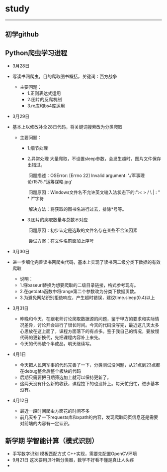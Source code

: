 # study
----------------------
初学github
--------------
##  Python爬虫学习进程

- 3月28日

- 	写读书网爬虫，目的爬取图书概括，关键词：西方战争
	
	- 	主要问题：
		- 1.正则表达式运用
		- 2.图片的反爬机制
		- 3.re库和bs4库运用
	
- 3月29日

- 基本上以修改补全28日代码，将关键词搜索改为分类爬取

  - 主要问题：

    - 1.细节处理
      
    - 2.异常处理   大量爬取，不设置sleep参数，会发生超时，图片文件保存出错过。    

      ​			问题描述：OSError: [Errno 22] Invalid argument: './军事理论/1575.*运筹谋略.jpg'

      ​			问题原因：Windows文件名不允许英文输入法状态下的:":< > / \ | : " * ?"字符

      ​			解决方法：将获取的图书名进行过去，排除*号等。

    - 3.图片的爬取数量与总数不对应  	

      ​			问题原因：初步认定是选取的文件名存在某些不合法因素  

      ​			尝试方案：在文件名前面加上序号

- 3月30日

- 进一步细化完善读书网爬虫代码，基本上实现了读书网二级分类下数据的有效爬取

	- 说明：
	- 	1.将baseurl替换为想要爬取的二级目录链接，格式参考现有。
	- 	2.在getdata函数中将range第二个参数改为分类下数据页数。
	- 	3.为避免网站识别拒绝响应，产生超时错误，建议time.sleep(0.4)以上
	
- 3月31日

  - 昨晚和今天，在跟老师讨论爬取数据源的问题，鉴于甲方的要求和实际情况差异，讨论开会进行了很长时间。今天的代码没写完，最近这几天太多心思放在这上面了，课程方面落下的有点多。鉴于我自己的情况，要放慢代码的更新换代，先把课程内容补上来先。
  - 今天的代码放个半成品，明天继续写。

- 4月1日
  - 今天把人民网军事的代码完善了一下，分类测试没问题，从21点到23点都在debug整合后整个板块的代码
  - 后期只需要把日期筛选加上就可以保持更新了。
  - 这两天没有什么新的收获，课程拉下的也没补上。每天忙归忙，进步基本没有。

- 4月12日
	-  最近一段时间爬虫方面花的时间不多
	-  前几天补了一下requests库和xpath的内容，发现爬取网页信息还是需要对前端的内容有一定认识。





## 新学期  学智能计算（模式识别）

- 手写数字识别  模板匹配方式 C++实现，需要先配置OpenCV环境
- 9月21日  这次要用贝叶斯分类器，数学不好看不懂是真让人头疼
- 



